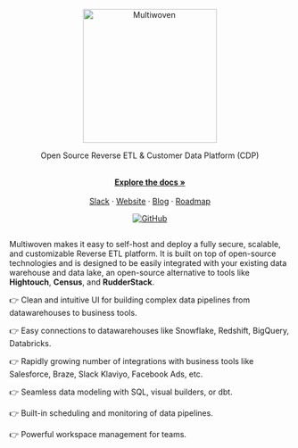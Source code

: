<p align="center">
  <img src="https://res.cloudinary.com/dspflukeu/image/upload/v1714997618/AIS/multiwoven_-_logo_-_light_eewnz3.svg" alt="Multiwoven" width="240" />

  <p align="center">Open Source Reverse ETL & Customer Data Platform (CDP)</p>
</p>

<p align="center">
    <br />
    <a href="https://docs.multiwoven.com" rel=""><strong>Explore the docs »</strong></a>
    <br />
  <br/>
  <a href="https://www.multiwoven.com/slack">Slack</a>
    ·
    <a href="https://multiwoven.com">Website</a>
    ·
    <a href="https://blog.multiwoven.com">Blog</a>
    ·
    <a href="https://github.com/orgs/Multiwoven/projects/4">Roadmap</a>
  </p>
  <p align="center">
    <a href="https://github.com/Multiwoven/multiwoven">
      <img src="https://img.shields.io/badge/-GitHub-181717?style=for-the-badge&logo=GitHub" alt="GitHub">
    </a>
  </p>

##

Multiwoven makes it easy to self-host and deploy a fully secure, scalable, and customizable Reverse ETL platform. It is built on top of open-source technologies and is designed to be easily integrated with your existing data warehouse and data lake, an open-source alternative to tools like **Hightouch**, **Census**, and **RudderStack**.

👉 Clean and intuitive UI for building complex data pipelines from datawarehouses to business tools.

👉 Easy connections to datawarehouses like Snowflake, Redshift, BigQuery, Databricks.

👉 Rapidly growing number of integrations with business tools like Salesforce, Braze, Slack  Klaviyo, Facebook Ads, etc.

👉 Seamless data modeling with SQL, visual builders, or dbt.

👉 Built-in scheduling and monitoring of data pipelines.

👉 Powerful workspace management for teams.
